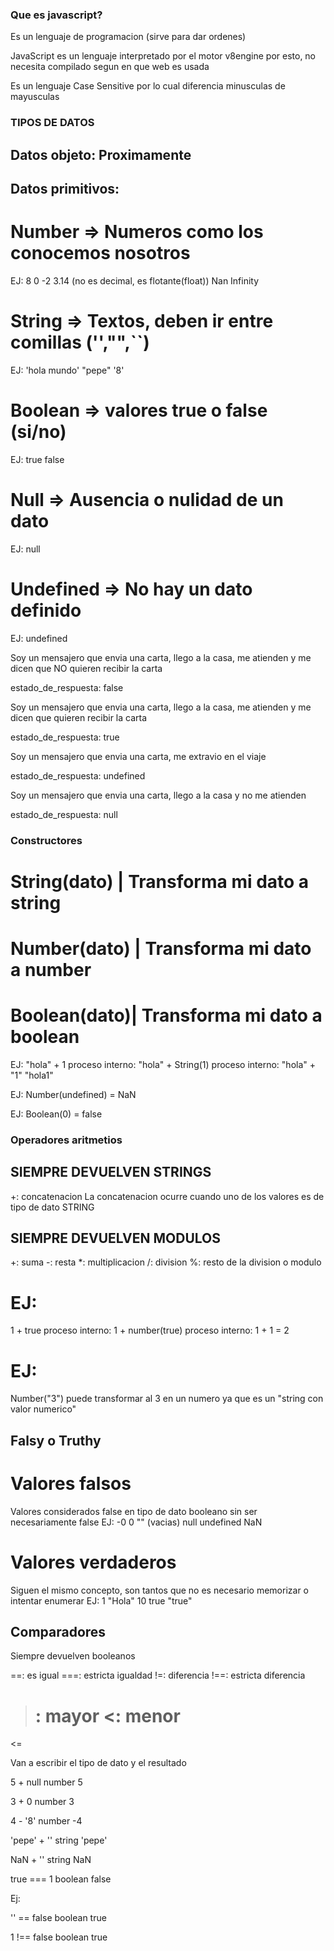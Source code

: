 ### Que es javascript?

Es un lenguaje de programacion (sirve para dar ordenes)

JavaScript es un lenguaje interpretado por el motor v8engine por esto, no necesita compilado segun en que web es usada

Es un lenguaje Case Sensitive por lo cual diferencia minusculas de mayusculas

### TIPOS DE DATOS

## Datos objeto: Proximamente

## Datos primitivos:

# Number => Numeros como los conocemos nosotros
EJ:
8
0
-2
3.14 (no es decimal, es flotante(float))
Nan
Infinity

# String => Textos, deben ir entre comillas ('',"",``)
EJ:
'hola mundo'
"pepe"
'8'

# Boolean => valores true o false (si/no)
EJ:
true
false

# Null => Ausencia o nulidad de un dato
EJ:
null

# Undefined => No hay un dato definido
EJ:
undefined



Soy un mensajero que envia una carta, llego a la casa, me atienden y me dicen que NO quieren recibir la carta

estado_de_respuesta: false


Soy un mensajero que envia una carta, llego a la casa, me atienden y me dicen que quieren recibir la carta

estado_de_respuesta: true


Soy un mensajero que envia una carta, me extravio en el viaje

estado_de_respuesta: undefined


Soy un mensajero que envia una carta, llego a la casa y no me atienden

estado_de_respuesta: null

<!-- 
estado: undefined | mensajero sale de mensajeria
mensajero llega   | estado: varia segun el resultado de la entrega
 -->

### Constructores
# String(dato) | Transforma mi dato a string
# Number(dato) | Transforma mi dato a number
# Boolean(dato)| Transforma mi dato a boolean
EJ:
"hola" + 1
proceso interno: "hola" + String(1)
proceso interno: "hola" + "1"
"hola1"

EJ: Number(undefined) = NaN <!-- NaN = Not a number -->

EJ: Boolean(0) = false

### Operadores aritmetios

## SIEMPRE DEVUELVEN STRINGS
+: concatenacion
La concatenacion ocurre cuando uno de los valores es de tipo de dato STRING


## SIEMPRE DEVUELVEN MODULOS
+: suma
-: resta
*: multiplicacion
/: division
%: resto de la division o modulo

# EJ:
1 + true
proceso interno: 1 + number(true)  <!-- True siempre valdra 1 -->
proceso interno: 1 + 1 = 2
# EJ:
Number("3") puede transformar al 3 en un numero ya que es un "string con valor numerico"

<!-- Las sumas o restas entre flotantes dan numeros no exactos respecto al concepto normal de suma o resta y con toFixed se pueden arreglar a la cantidad de decimales deseadas -->

## Falsy o Truthy

# Valores falsos
Valores considerados false en tipo de dato booleano sin ser necesariamente false
EJ:
-0
0
"" (vacias)
null
undefined
NaN

# Valores verdaderos
Siguen el mismo concepto, son tantos que no es necesario memorizar o intentar enumerar
EJ:
1
"Hola"
10
true
"true"

## Comparadores
Siempre devuelven booleanos

==: es igual
===: estricta igualdad
!=: diferencia
!==: estricta diferencia
>: mayor          <!-- Valores de la tabla ascii al usar letras-->
<: menor          
>=
<=

<!-- NaN no puede ser comparado con ningun otro dato -->

Van a escribir el tipo de dato y el resultado

5 + null number 5

3 + 0 number 3

4 - '8' number -4

'pepe' + '' string 'pepe'

NaN + '' string NaN

true === 1 boolean false

Ej: 

'' == false boolean true

1 !== false boolean true